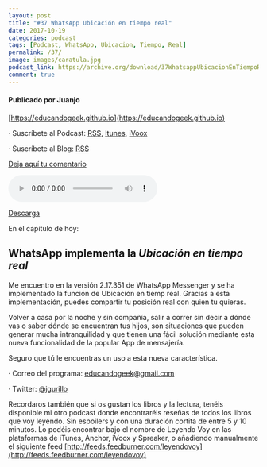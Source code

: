 ```yaml
---
layout: post
title: "#37 WhatsApp Ubicación en tiempo real"
date: 2017-10-19
categories: podcast
tags: [Podcast, WhatsApp, Ubicacion, Tiempo, Real]
permalink: /37/
image: images/caratula.jpg
podcast_link: https://archive.org/download/37WhatsappUbicacionEnTiempoReal/37-whatsapp-ubicacion-en-tiempo-real.mp3
comment: true
---
```


#### Publicado por Juanjo

[https://educandogeek.github.io](https://educandogeek.github.io)

· Suscríbete al Podcast: [RSS](http://feeds.feedburner.com/educandogeek), [Itunes](https://itunes.apple.com/es/podcast/educando-geek/id1110060146?mt=2), [iVoox](https://www.ivoox.com/podcast-educando-geek_sq_f1289274_1.html)

· Suscríbete al Blog: [RSS](http://feeds.feedburner.com/educandogeekblog)

[Deja aquí tu comentario](https://educandogeek.github.io/37/)

<audio controls>
  <source src="{{ page.podcast_link }}" type="audio/mp3">
</audio>


[Descarga][Mp3]


En el capítulo de hoy:

## WhatsApp implementa la _Ubicación en tiempo real_

Me encuentro en la versión 2.17.351 de WhatsApp Messenger y se ha implementado la función de Ubicación en tiemp real. Gracias a esta implementación, puedes compartir tu posición real con quien tu quieras.

Volver a casa por la noche y sin compañía, salir a correr sin decir a dónde vas o saber dónde se encuentran tus hijos, son situaciones que pueden generar mucha intranquilidad y que tienen una fácil solución mediante esta nueva funcionalidad de la popular App de mensajería.

Seguro que tú le encuentras un uso a esta nueva característica.


· Correo del programa: [educandogeek@gmail.com](mailto:educandogeek@gmail.com)

· Twitter: [@jgurillo](https://twitter.com/jgurillo)

Recordaros también que si os gustan los libros y la lectura, tenéis disponible mi otro podcast donde encontraréis reseñas de todos los libros que voy leyendo. Sin espoilers y con una duración cortita de entre 5 y 10 minutos. Lo podéis encontrar bajo el nombre de Leyendo Voy en las plataformas de iTunes, Anchor, iVoox y Spreaker, o añadiendo manualmente el siguiente feed [http://feeds.feedburner.com/leyendovoy](http://feeds.feedburner.com/leyendovoy)



[Mp3]: https://archive.org/download/37WhatsappUbicacionEnTiempoReal/37-whatsapp-ubicacion-en-tiempo-real.mp3

